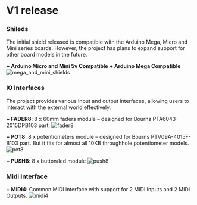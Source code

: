 # V1 release

### Shileds

The initial shield released is compatible with the Arduino Mega, Micro and Mini series boards. However, the project has plans to expand support for other board models in the future.

**\+ Arduino Micro and Mini 5v Compatible** **\+ Arduino Mega Compatible**  
![mega_and_mini_shields](https://midilab.co/data/uploads/2015/10/mega_and_mini_shields.jpg)

### IO Interfaces

The project provides various input and output interfaces, allowing users to interact with the external world effectively.

**\+ FADER8**: 8 x 60mm faders module – designed for Bourns PTA6043-2015DPB103 part. ![fader8](https://midilab.co/data/uploads/2015/10/fader8.jpg)

**\+ POT8**: 8 x potentiometers module – designed for Bourns PTV09A-4015F-B103 part. But it fits for almost all 10KB throughhole potentiometer models.  
![pot8](https://midilab.co/data/uploads/2015/10/pot8.jpg)

**\+ PUSH8**: 8 x button/led module ![push8](https://midilab.co/data/uploads/2015/10/push8.jpg)

### Midi Interface

**\+ MIDI4**: Common MIDI interface with support for 2 MIDI Inputs and 2 MIDI Outputs. ![midi4](https://midilab.co/data/uploads/2015/10/midi4.jpg)
